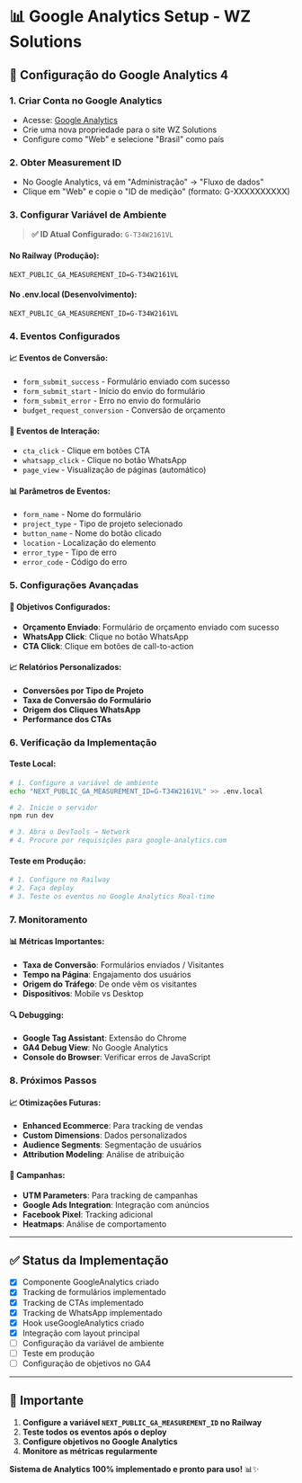 # 📊 Google Analytics Setup - WZ Solutions

## 🚀 Configuração do Google Analytics 4

### 1. **Criar Conta no Google Analytics**
- Acesse: [Google Analytics](https://analytics.google.com)
- Crie uma nova propriedade para o site WZ Solutions
- Configure como "Web" e selecione "Brasil" como país

### 2. **Obter Measurement ID**
- No Google Analytics, vá em "Administração" → "Fluxo de dados"
- Clique em "Web" e copie o "ID de medição" (formato: G-XXXXXXXXXX)

### 3. **Configurar Variável de Ambiente**

> **✅ ID Atual Configurado:** `G-T34W2161VL`

#### **No Railway (Produção):**
```env
NEXT_PUBLIC_GA_MEASUREMENT_ID=G-T34W2161VL
```

#### **No .env.local (Desenvolvimento):**
```env
NEXT_PUBLIC_GA_MEASUREMENT_ID=G-T34W2161VL
```

### 4. **Eventos Configurados**

#### **📈 Eventos de Conversão:**
- `form_submit_success` - Formulário enviado com sucesso
- `form_submit_start` - Início do envio do formulário
- `form_submit_error` - Erro no envio do formulário
- `budget_request_conversion` - Conversão de orçamento

#### **🎯 Eventos de Interação:**
- `cta_click` - Clique em botões CTA
- `whatsapp_click` - Clique no botão WhatsApp
- `page_view` - Visualização de páginas (automático)

#### **📊 Parâmetros de Eventos:**
- `form_name` - Nome do formulário
- `project_type` - Tipo de projeto selecionado
- `button_name` - Nome do botão clicado
- `location` - Localização do elemento
- `error_type` - Tipo de erro
- `error_code` - Código do erro

### 5. **Configurações Avançadas**

#### **🎯 Objetivos Configurados:**
- **Orçamento Enviado**: Formulário de orçamento enviado com sucesso
- **WhatsApp Click**: Clique no botão WhatsApp
- **CTA Click**: Clique em botões de call-to-action

#### **📈 Relatórios Personalizados:**
- **Conversões por Tipo de Projeto**
- **Taxa de Conversão do Formulário**
- **Origem dos Cliques WhatsApp**
- **Performance dos CTAs**

### 6. **Verificação da Implementação**

#### **Teste Local:**
```bash
# 1. Configure a variável de ambiente
echo "NEXT_PUBLIC_GA_MEASUREMENT_ID=G-T34W2161VL" >> .env.local

# 2. Inicie o servidor
npm run dev

# 3. Abra o DevTools → Network
# 4. Procure por requisições para google-analytics.com
```

#### **Teste em Produção:**
```bash
# 1. Configure no Railway
# 2. Faça deploy
# 3. Teste os eventos no Google Analytics Real-time
```

### 7. **Monitoramento**

#### **📊 Métricas Importantes:**
- **Taxa de Conversão**: Formulários enviados / Visitantes
- **Tempo na Página**: Engajamento dos usuários
- **Origem do Tráfego**: De onde vêm os visitantes
- **Dispositivos**: Mobile vs Desktop

#### **🔍 Debugging:**
- **Google Tag Assistant**: Extensão do Chrome
- **GA4 Debug View**: No Google Analytics
- **Console do Browser**: Verificar erros de JavaScript

### 8. **Próximos Passos**

#### **📈 Otimizações Futuras:**
- **Enhanced Ecommerce**: Para tracking de vendas
- **Custom Dimensions**: Dados personalizados
- **Audience Segments**: Segmentação de usuários
- **Attribution Modeling**: Análise de atribuição

#### **🎯 Campanhas:**
- **UTM Parameters**: Para tracking de campanhas
- **Google Ads Integration**: Integração com anúncios
- **Facebook Pixel**: Tracking adicional
- **Heatmaps**: Análise de comportamento

---

## ✅ **Status da Implementação**

- [x] Componente GoogleAnalytics criado
- [x] Tracking de formulários implementado
- [x] Tracking de CTAs implementado
- [x] Tracking de WhatsApp implementado
- [x] Hook useGoogleAnalytics criado
- [x] Integração com layout principal
- [ ] Configuração da variável de ambiente
- [ ] Teste em produção
- [ ] Configuração de objetivos no GA4

---

## 🚨 **Importante**

1. **Configure a variável `NEXT_PUBLIC_GA_MEASUREMENT_ID` no Railway**
2. **Teste todos os eventos após o deploy**
3. **Configure objetivos no Google Analytics**
4. **Monitore as métricas regularmente**

**Sistema de Analytics 100% implementado e pronto para uso!** 📊✨

